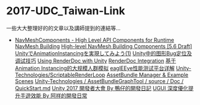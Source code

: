 # 2017-UDC_Taiwan-Link
一些大大整理好的的文章以及講師提到的連結等…

* [NavMeshComponents - High Level API Components for Runtime NavMesh Building](https://github.com/Unity-Technologies/NavMeshComponents)
[High-level NavMesh Building Components [5.6 Draft]](https://docs.google.com/document/d/1usMrwMHTPNBFyT1hZRt-nQZzRDTciIQRVzmA7MQsFNw/edit)
[UnityでAnimationInstancingを実現してみよう(1)](http://qiita.com/piti5/items/f101ba632085eea25775)
[Unity中的图形Bug定位及调试技巧](http://forum.china.unity3d.com/thread-24398-1-1.html)
[Using RenderDoc with Unity](https://unitycoder.com/blog/2016/07/23/using-renderdoc-with-unity/)
[RenderDoc Integration](https://docs.unity3d.com/Manual/RenderDocIntegration.html)
[基于Animation Instancing的大规模人群模拟](http://forum.china.unity3d.com/thread-24240-1-1.html)
[eaglEEye性能测试平台详解](http://forum.china.unity3d.com/thread-24247-1-1.html)
[Unity-Technologies/ScriptableRenderLoop](https://github.com/Unity-Technologies/ScriptableRenderLoop)
[AssetBundle Manager & Example Scenes](https://www.assetstore.unity3d.com/en/?_ga=2.207826388.718599052.1497016655-1522464112.1482201974#!/content/45836)
[Unity-Technologies / AssetBundleGraphTool / source / Doc / QuickStart.md](https://bitbucket.org/Unity-Technologies/assetbundlegraphtool/src/547a9200dc6d7d5171c819307da4a3c2cca5583f/Doc/QuickStart.md?at=1.1%2Frelease&fileviewer=file-view-default)
[Unity 2017 開發者大會 By 鴨仔的開發日記](https://hackmd.io/s/Hywmu3Df-#unity-2017-%E9%96%8B%E7%99%BC%E8%80%85%E5%A4%A7%E6%9C%83)
[UGUI 深度優化提升手遊效能 By 阿祥的開發日常](https://hackmd.io/s/S1z1ByaGb)
